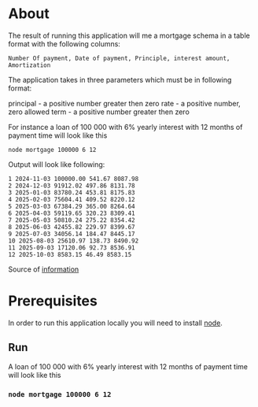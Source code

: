# About

The result of running this application will me a mortgage schema in a table format with the following columns: 

```Number Of payment, Date of payment, Principle, interest amount, Amortization```

The application takes in three parameters which must be in following format: 

principal - a positive number greater then zero
rate - a positive number, zero allowed
term - a positive number greater then zero

For instance a loan of 100 000 with 6% yearly interest with 12 months of payment time will look like this 

    node mortgage 100000 6 12

Output will look like following: 
```
1 2024-11-03 100000.00 541.67 8087.98
2 2024-12-03 91912.02 497.86 8131.78
3 2025-01-03 83780.24 453.81 8175.83
4 2025-02-03 75604.41 409.52 8220.12
5 2025-03-03 67384.29 365.00 8264.64
6 2025-04-03 59119.65 320.23 8309.41
7 2025-05-03 50810.24 275.22 8354.42
8 2025-06-03 42455.82 229.97 8399.67
9 2025-07-03 34056.14 184.47 8445.17
10 2025-08-03 25610.97 138.73 8490.92
11 2025-09-03 17120.06 92.73 8536.91
12 2025-10-03 8583.15 46.49 8583.15
```

Source of [information](https://en.wikipedia.org/wiki/Mortgage_calculator)

# Prerequisites

In order to run this application locally you will need to install  [node](https://nodejs.org/en/learn/getting-started/how-to-install-nodejs).

## Run

A loan of 100 000 with 6% yearly interest with 12 months of payment time will look like this 

### `node mortgage 100000 6 12`